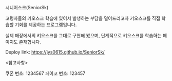시니어스크(SeniorSk)

고령자들의 키오스크 학습에 있어서 발생하는 부담을 덜어드리고자 키오스크를 직접 학습할 기회를 제공하는 프로그램입니다.

실제 매장에서의 키오스크를 그대로 구현해 봤으며, 단계적으로 키오스크를 학습하는 페이지도 존재합니다.

Deploy link: https://jys0615.github.io/SeniorSk/

<참고사항>

쿠폰 번호: 1234567
페이코 번호: 123457
